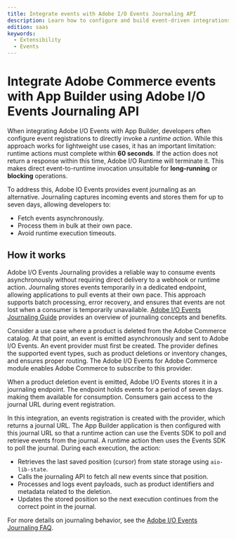 ```yaml
---
title: Integrate events with Adobe I/O Events Journaling API
description: Learn how to configure and build event-driven integrations between Adobe Commerce and Adobe App Builder using Journaling API.
edition: saas
keywords:
  - Extensibility
  - Events
---
```


# Integrate Adobe Commerce events with App Builder using Adobe I/O Events Journaling API

When integrating Adobe I/O Events with App Builder, developers often configure event registrations to directly invoke a _runtime action_. While this approach works for lightweight use cases, it has an important limitation: runtime actions must complete within **60 seconds**. If the action does not return a response within this time, Adobe I/O Runtime will terminate it.  This makes direct event-to-runtime invocation unsuitable for **long-running** or **blocking** operations.

To address this, Adobe IO Events provides event journaling as an alternative. Journaling captures incoming events and stores them for up to seven days, allowing developers to:

- Fetch events asynchronously.
- Process them in bulk at their own pace.
- Avoid runtime execution timeouts.

## How it works

Adobe I/O Events Journaling provides a reliable way to consume events asynchronously without requiring direct delivery to a webhook or runtime action. Journaling stores events temporarily in a dedicated endpoint, allowing applications to pull events at their own pace. This approach supports batch processing, error recovery, and ensures that events are not lost when a consumer is temporarily unavailable. [Adobe I/O Events Journaling Guide](https://developer.adobe.com/events/docs/guides/journaling-intro) provides an overview of journaling concepts and benefits.

Consider a use case where a product is deleted from the Adobe Commerce catalog. At that point, an event is emitted asynchronously and sent to Adobe I/O Events. An event provider must first be created. The provider defines the supported event types, such as product deletions or inventory changes, and ensures proper routing. The Adobe I/O Events for Adobe Commerce module enables Adobe Commerce to subscribe to this provider.

When a product deletion event is emitted, Adobe I/O Events stores it in a journaling endpoint. The endpoint holds events for a period of seven days. making them available for consumption. Consumers gain access to the journal URL during event registration.

In this integration, an events registration is created with the provider, which returns a journal URL. The App Builder application is then configured with this journal URL so that a runtime action can use the Events SDK to poll and retrieve events from the journal. A runtime action then uses the Events SDK to poll the journal. During each execution, the action:

- Retrieves the last saved position (cursor) from state storage using `aio-lib-state`.
- Calls the journaling API to fetch all new events since that position.
- Processes and logs event payloads, such as product identifiers and metadata related to the deletion.
- Updates the stored position so the next execution continues from the correct point in the journal.

For more details on journaling behavior, see the [Adobe I/O Events Journaling FAQ](https://developer.adobe.com/events/docs/support/faq#journaling-faq).
